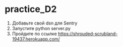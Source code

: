 # practice_D2

1. Добавьте свой dsn для Sentry
2. Запустите python server.py
3. Пройдите по ссылке https://shrouded-scrubland-19437.herokuapp.com/
